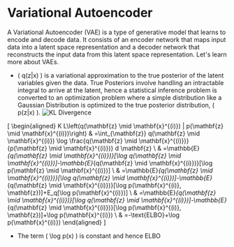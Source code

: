 # Variational Autoencoder

A Variational Autoencoder (VAE) is a type of generative model that learns to encode and decode data. It consists of an encoder network that maps input data into a latent space representation and a decoder network that reconstructs the input data from this latent space representation. Let's learn more about VAEs.

- \( q(z|x) \) is a variational approximation to the true posterior of the latent variables given the data. True Posteriors involve handling an intractable integral to arrive at the latent, hence a statistical inference problem is converted to an optimization problem where a simple distribution like a Gaussian Distribution is optimized to the true posterior distribution, \( p(z|x) \).
![KL Divergence](kl_q(z|x)_p(z|x).jpg)

\[
\begin{aligned}
K L\left(q(\mathbf{z} \mid \mathbf{x}^{(i)}) \| p(\mathbf{z} \mid \mathbf{x}^{(i)})\right) & =\int_{\mathbf{z}} q(\mathbf{z} \mid \mathbf{x}^{(i)}) \log \frac{q(\mathbf{z} \mid \mathbf{x}^{(i)})}{p(\mathbf{z} \mid \mathbf{x}^{(i)})} d \mathbf{z} \\
& =\mathbb{E}_{q(\mathbf{z} \mid \mathbf{x}^{(i)})}[\log q(\mathbf{z} \mid \mathbf{x}^{(i)})]-\mathbb{E}_{q(\mathbf{z} \mid \mathbf{x}^{(i)})}[\log p(\mathbf{z} \mid \mathbf{x}^{(i)})] \\
& =\mathbb{E}_{q(\mathbf{z} \mid \mathbf{x}^{(i)})}[\log q(\mathbf{z} \mid \mathbf{x}^{(i)})]-\mathbb{E}_{q(\mathbf{z} \mid \mathbf{x}^{(i)})}[\log p(\mathbf{x}^{(i)}, \mathbf{z})]+E_q[\log p(\mathbf{x}^{(i)})] \\
& =\mathbb{E}_{q(\mathbf{z} \mid \mathbf{x}^{(i)})}[\log q(\mathbf{z} \mid \mathbf{x}^{(i)})]-\mathbb{E}_{q(\mathbf{z} \mid \mathbf{x}^{(i)})}[\log p(\mathbf{x}^{(i)}, \mathbf{z})]+\log p(\mathbf{x}^{(i)}) \\
& =-\text{ELBO}+\log p(\mathbf{x}^{(i)})
\end{aligned}
\]

- The term \( \log p(x) \) is constant and hence ELBO 

